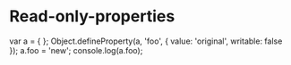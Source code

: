 # Read-only-properties
 
var a = { };
Object.defineProperty(a, 'foo', { value: 'original', writable: false });
a.foo = 'new';
console.log(a.foo);

